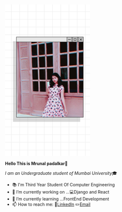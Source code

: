  <img src="story_1583666764654.jpg" height=500 />
 
 **Hello This is Mrunal padalkar👋**
 
 *I am an Undergraduate student of Mumbai University*:mortar_board:
- :books: I'm Third Year Student Of Computer Engineering
- 🔭 I’m currently working on ...:computer:Django and React
- 🌱 I’m currently learning ...FrontEnd Development
- 📫 How to reach me: :incoming_envelope:[LinkedIn](https://www.linkedin.com/in/mrunal-padalkar-b64a3b19b/)  :pencil2:[Email](mrunalvilas@gmail.com)


